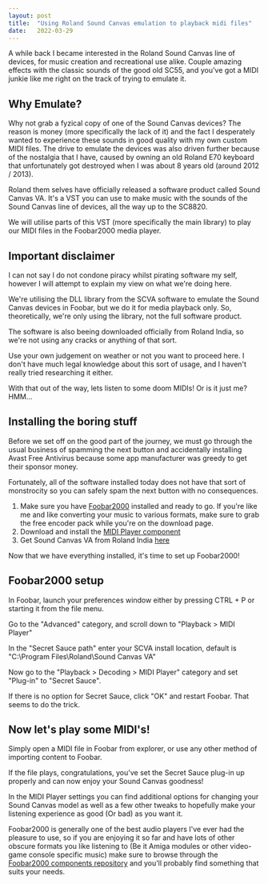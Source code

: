 ```yaml
---
layout: post
title:  "Using Roland Sound Canvas emulation to playback midi files"
date:   2022-03-29
---
```

A while back I became interested in the Roland Sound Canvas line of devices, for music creation and recreational use
alike. Couple amazing effects with the classic sounds of the good old SC55, and you've got a MIDI junkie like me right
on the track of trying to emulate it.

## Why Emulate?

Why not grab a fyzical copy of one of the Sound Canvas devices? The reason is money (more specifically the lack of it)
and the fact I desperately wanted to experience these sounds in good quality with my own custom MIDI files. The drive to
emulate the devices was also driven further because of the nostalgia that I have, caused by owning an old Roland E70
keyboard that unfortunately got destroyed when I was about 8 years old (around 2012 / 2013).

Roland them selves have officially released a software product called Sound Canvas VA. It's a VST you can use to make
music with the sounds of the Sound Canvas line of devices, all the way up to the SC8820.

We will utilise parts of this VST (more specifically the main library) to play our MIDI files in the Foobar2000 media
player.

## Important disclaimer

I can not say I do not condone piracy whilst pirating software my self, however I will attempt to explain my view on
what we're doing here.

We're utilising the DLL library from the SCVA software to emulate the Sound Canvas devices in Foobar, but we do it for
media playback only. So, theoretically, we're only using the library, not the full software product.

The software is also beeing downloaded officially from Roland India, so we're not using any cracks or anything of that
sort.

Use your own judgement on weather or not you want to proceed here. I don't have much legal knowledge about this sort of
usage, and I haven't really tried researching it either.

With that out of the way, lets listen to some doom MIDIs! Or is it just me? HMM...

## Installing the boring stuff

Before we set off on the good part of the journey, we must go through the usual business of spamming the next button and
accidentally installing Avast Free Antivirus because some app manufacturer was greedy to get their sponsor money.

Fortunately, all of the software installed today does not have that sort of monstrocity so you can safely spam the next
button with no consequences.

1. Make sure you have [Foobar2000](https://www.foobar2000.org/) installed and ready to go. If you're like me and like
   converting your music to various formats, make sure to grab the free encoder pack while you're on the download page.
2. Download and install the [MIDI Player component](https://www.foobar2000.org/components/view/foo_MIDI)
3. Get Sound Canvas VA from Roland India
   [here](http://in.roland.com/support/by_product/sound_canvas_va/updates_drivers/351454)

Now that we have everything installed, it's time to set up Foobar2000!

## Foobar2000 setup

In Foobar, launch your preferences window either by pressing CTRL + P or starting it from the file menu.

Go to the "Advanced" category, and scroll down to "Playback > MIDI Player"

In the "Secret Sauce path" enter your SCVA install location, default is "C:\Program Files\Roland\Sound Canvas VA\"

Now go to the "Playback > Decoding > MIDI Player" category and set "Plug-in" to "Secret Sauce".

If there is no option for Secret Sauce, click "OK" and restart Foobar. That seems to do the trick.

## Now let's play some MIDI's!

Simply open a MIDI file in Foobar from explorer, or use any other method of importing content to Foobar.

If the file plays, congratulations, you've set the Secret Sauce plug-in up properly and can now enjoy your Sound Canvas
goodness!

In the MIDI Player settings you can find additional options for changing your Sound Canvas model as well as a few other
tweaks to hopefully make your listening experience as good (Or bad) as you want it.

Foobar2000 is generally one of the best audio players I've ever had the pleasure to use, so if you are enjoying it so
far and have lots of other obscure formats you like listening to (Be it Amiga modules or other video-game console
specific music) make sure to browse through the [Foobar2000 components
repository](https://www.foobar2000.org/components) and you'll probably find something that suits your needs.
